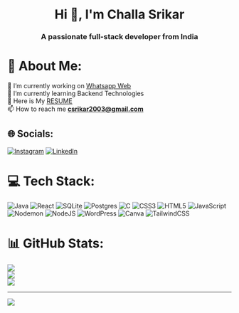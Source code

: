 
<h1 align="center">Hi 👋, I'm Challa Srikar</h1>
<h3 align="center">A passionate full-stack developer from India</h3>


# 💫 About Me:
🔭 I’m currently working on [Whatsapp Web](https://github.com/Srikar-C/Whatsapp-Web)<br>🌱 I’m currently learning Backend Technologies<br>💬 Here is My [RESUME](https://drive.google.com/file/d/1_vI7QOVH84N9WXGk-nuRj7UqSbRyFESB/view?usp=drivesdk)<br>📫 How to reach me **csrikar2003@gmail.com**


## 🌐 Socials:
[![Instagram](https://img.shields.io/badge/Instagram-%23E4405F.svg?logo=Instagram&logoColor=white)](https://www.instagram.com/_c_srikar) [![LinkedIn](https://img.shields.io/badge/LinkedIn-%230077B5.svg?logo=linkedin&logoColor=white)](https://www.linkedin.com/in/srikar-challa-5a22b9250/)


# 💻 Tech Stack:
![Java](https://img.shields.io/badge/java-%23ED8B00.svg?style=flat&logo=openjdk&logoColor=white) ![React](https://img.shields.io/badge/react-%2320232a.svg?style=flat&logo=react&logoColor=%2361DAFB) ![SQLite](https://img.shields.io/badge/sqlite-%2307405e.svg?style=flat&logo=sqlite&logoColor=white) ![Postgres](https://img.shields.io/badge/postgres-%23316192.svg?style=flat&logo=postgresql&logoColor=white) ![C](https://img.shields.io/badge/c-%2300599C.svg?style=flat&logo=c&logoColor=white) ![CSS3](https://img.shields.io/badge/css3-%231572B6.svg?style=flat&logo=css3&logoColor=white) ![HTML5](https://img.shields.io/badge/html5-%23E34F26.svg?style=flat&logo=html5&logoColor=white) ![JavaScript](https://img.shields.io/badge/javascript-%23323330.svg?style=flat&logo=javascript&logoColor=%23F7DF1E) ![Nodemon](https://img.shields.io/badge/NODEMON-%23323330.svg?style=flat&logo=nodemon&logoColor=%BBDEAD) ![NodeJS](https://img.shields.io/badge/node.js-6DA55F?style=flat&logo=node.js&logoColor=white) ![WordPress](https://img.shields.io/badge/WordPress-%23117AC9.svg?style=flat&logo=WordPress&logoColor=white) ![Canva](https://img.shields.io/badge/Canva-%2300C4CC.svg?style=flat&logo=Canva&logoColor=white) ![TailwindCSS](https://img.shields.io/badge/tailwindcss-%2338B2AC.svg?style=flat&logo=tailwind-css&logoColor=white)
# 📊 GitHub Stats:
![](https://github-readme-stats.vercel.app/api?username=srikar-c&theme=dark&hide_border=false&include_all_commits=false&count_private=false)<br/>
![](https://github-readme-streak-stats.herokuapp.com/?user=srikar-c&theme=dark&hide_border=false)<br/>
![](https://github-readme-stats.vercel.app/api/top-langs/?username=srikar-c&theme=dark&hide_border=false&include_all_commits=false&count_private=false&layout=compact)

---
[![](https://visitcount.itsvg.in/api?id=srikar-c&icon=0&color=0)](https://visitcount.itsvg.in)

<!-- Proudly created with GPRM ( https://gprm.itsvg.in ) -->
<!-- Proudly created with GPRM ( https://gprm.itsvg.in ) -->
